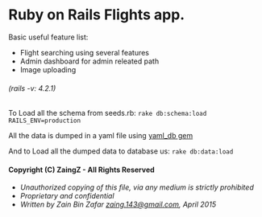 # Ruby on Rails Flights app.


Basic useful feature list:

 * Flight searching using several features
 * Admin dashboard for admin releated path
 * Image uploading
 
###### (rails -v: 4.2.1)

To Load all the schema from seeds.rb:
```rake db:schema:load RAILS_ENV=production```

All the data is dumped in a yaml file using [yaml_db gem](https://github.com/yamldb/yaml_db)

And to Load all the dumped data to database us:
```rake db:data:load```


#### Copyright (C) ZaingZ - All Rights Reserved
 * *Unauthorized copying of this file, via any medium is strictly prohibited*
 * *Proprietary and confidential*
 * *Written by Zain Bin Zafar <zaing.143@gmail.com>, April 2015*
